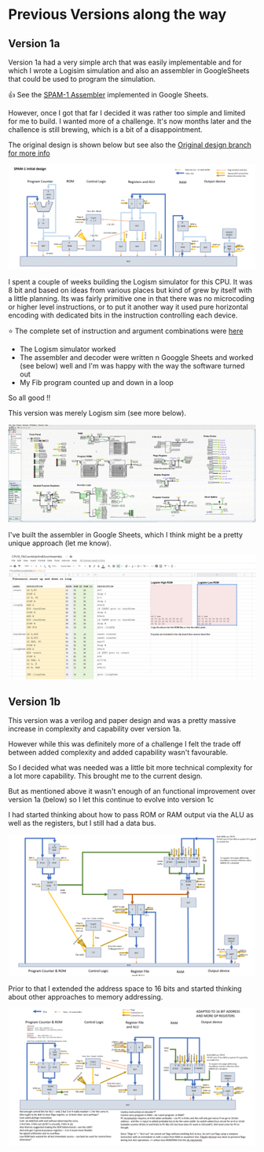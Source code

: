 
# Previous Versions along the way

## Version 1a

Version 1a had a very simple arch that was easily implementable and for which I wrote a Logisim simulation and also an assembler in GoogleSheets that could be used to program the simulation.

:thumbsup: See the [SPAM-1 Assembler](https://docs.google.com/spreadsheets/d/1lYyPqYNF1dGDRP2n3ablaqkgZuxJ9x6T-ylut_nT1p4/edit?usp=sharing) implemented in Google Sheets.  

However, once I got that far I decided it was rather too simple and limited for me to build. I wanted more of a challenge.
It's now months later and the challence is still brewing, which is a bit of a disappointment.

The original design is shown below but see also the [Original design branch for more info](https://github.com/Johnlon/spam-1/blob/OriginalDesign/README.md)

![Block diagram](blocks-orig.png)

I spent a couple of weeks building the Logism simulator for this CPU. 
It was 8 bit and based on ideas from various places but kind of grew by itself with a little planning. 
Its was fairly primitive one in that there was no microcoding or higher level instructions, 
or to put it another way it used pure horizontal encoding with dedicated bits in the instruction controlling each device. 

:star: The complete set of instruction and argument combinations were [here](instructions.txt)

- The Logism simulator worked
- The assembler and decoder were written n Googgle Sheets and worked (see below) well 
and I'm was happy with the way the software turned out
- My Fib program counted up and down in a loop

So all good !!

This version was merely Logism sim (see more below).

![Logisim-animated](logisim-animation.gif)

I've built the assembler in Google Sheets, which I think might be a pretty unique approach (let me know).

![Assembler](sheets-assembler.png) 


## Version 1b

This version was a verilog and paper design and was a pretty massive increase in complexity and capability over version 1a.

However while this was definitely more of a challenge I felt the trade off between added complexity and added capability wasn't favourable.

So I decided what was needed was a little bit more technical complexity for a lot more capability. This brought me to the current design.


But as mentioned above it wasn't enough of an functional improvement over version 1a (below) so I let this 
continue to evolve into version 1c

I had started thinking about how to pass ROM or RAM output via the ALU as well as the registers, but I still had a data bus.

![Initial via ALU approach](design-via-alu-sketch.png)

Prior to that I extended the address space to 16 bits and started thinking about other approaches to memory addressing.

![Intermediate design](initial-adaption-design.png)

